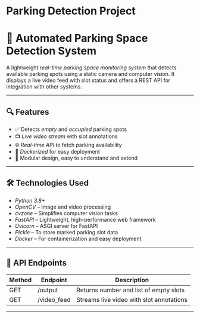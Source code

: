 # Parking Detection Project

# 🚗 Automated Parking Space Detection System

A lightweight *real-time parking space monitoring system* that detects available parking spots using a static camera and computer vision. It displays a live video feed with slot status and offers a REST API for integration with other systems.

---

## 🔍 Features

- ✅ Detects *empty* and *occupied* parking spots
- 📺 *Live video stream* with slot annotations
- 🌐 *Real-time API* to fetch parking availability
- 🐳 *Dockerized* for easy deployment
- 🔧 Modular design, easy to understand and extend

---

## 🛠 Technologies Used

- *Python 3.8+*
- *OpenCV* – Image and video processing
- *cvzone* – Simplifies computer vision tasks
- *FastAPI* – Lightweight, high-performance web framework
- *Uvicorn* – ASGI server for FastAPI
- *Pickle* – To store marked parking slot data
- *Docker* – For containerization and easy deployment

---

## 🚀 API Endpoints

| Method | Endpoint         | Description                              |
|--------|------------------|------------------------------------------|
| GET    | /output        | Returns number and list of empty slots   |
| GET    | /video_feed    | Streams live video with slot annotations |

---
